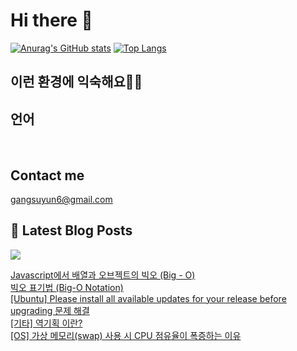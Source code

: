 # Hi there 👋

[![Anurag's GitHub stats](https://github-readme-stats.vercel.app/api?username=rkdden)](https://github.com/anuraghazra/github-readme-stats)
[![Top Langs](https://github-readme-stats.vercel.app/api/top-langs/?username=rkdden&layout=compact&hide=r,jupyter%20notebook,c%23&exclude_repo=roharui.github.io)](https://github.com/anuraghazra/github-readme-stats)

## 이런 환경에 익숙해요✍🏼

## 언어

<p>
  <img alt="" src= "https://img.shields.io/badge/JavaScript-F7DF1E?style=flat-square&logo=JavaScript&logoColor=white"/> 
  <img alt="" src= "https://img.shields.io/badge/TypeScript-black?logo=typescript&logoColor=blue"/>
</p>

## Contact me

gangsuyun6@gmail.com

## 📕 Latest Blog Posts
<p>
    <a href="https://systorage.tistory.com/"><img src="https://img.shields.io/badge/Blog-FF5722?style=flat-square&logo=Blogger&logoColor=white"/></a><br>
</p>

<a href=https://systorage.tistory.com/entry/Javascript%EC%97%90%EC%84%9C-%EB%B0%B0%EC%97%B4%EA%B3%BC-%EC%98%A4%EB%B8%8C%EC%A0%9D%ED%8A%B8%EC%9D%98-%EB%B9%85%EC%98%A4-Big-O>Javascript에서 배열과 오브젝트의 빅오 (Big - O)</a></br><a href=https://systorage.tistory.com/entry/%EB%B9%85%EC%98%A4-%ED%91%9C%EA%B8%B0%EB%B2%95-Big-O-Notation>빅오 표기법 (Big-O Notation)</a></br><a href=https://systorage.tistory.com/entry/Ubuntu-Please-install-all-available-updates-for-your-release-before-upgrading-%EB%AC%B8%EC%A0%9C-%ED%95%B4%EA%B2%B0>[Ubuntu] Please install all available updates for your release before upgrading 문제 해결</a></br><a href=https://systorage.tistory.com/entry/%EA%B8%B0%ED%83%80-%EC%97%AD%EA%B8%B0%ED%9A%8D-%EC%9D%B4%EB%9E%80>[기타] 역기획 이란?</a></br><a href=https://systorage.tistory.com/entry/OS-%EA%B0%80%EC%83%81-%EB%A9%94%EB%AA%A8%EB%A6%ACswap-%EC%82%AC%EC%9A%A9-%EC%8B%9C-CPU-%EC%A0%90%EC%9C%A0%EC%9C%A8%EC%9D%B4-%ED%8F%AD%EC%A6%9D%ED%95%98%EB%8A%94-%EC%9D%B4%EC%9C%A0>[OS] 가상 메모리(swap) 사용 시 CPU 점유율이 폭증하는 이유</a></br>